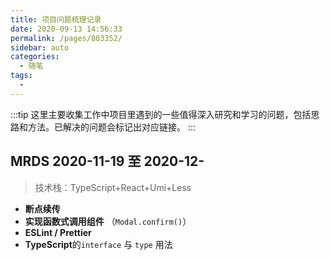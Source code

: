 ```yaml
---
title: 项目问题梳理记录
date: 2020-09-13 14:56:33
permalink: /pages/803352/
sidebar: auto
categories: 
  - 随笔
tags: 
  - 
---
```


:::tip
这里主要收集工作中项目里遇到的一些值得深入研究和学习的问题，包括思路和方法。已解决的问题会标记出对应链接。
:::

## MRDS 2020-11-19 至 2020-12-

> 技术栈：TypeScript+React+Umi+Less

- **断点续传**
- **实现函数式调用组件** （`Modal.confirm()`）
- **ESLint / Prettier**
- **TypeScript**的`interface` 与 `type` 用法
